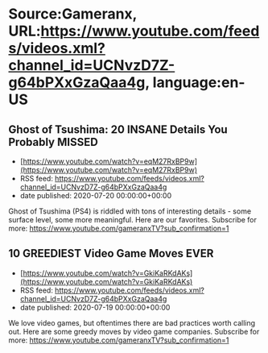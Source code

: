 # Source:Gameranx, URL:https://www.youtube.com/feeds/videos.xml?channel_id=UCNvzD7Z-g64bPXxGzaQaa4g, language:en-US

## Ghost of Tsushima: 20 INSANE Details You Probably MISSED
 - [https://www.youtube.com/watch?v=eqM27RxBP9w](https://www.youtube.com/watch?v=eqM27RxBP9w)
 - RSS feed: https://www.youtube.com/feeds/videos.xml?channel_id=UCNvzD7Z-g64bPXxGzaQaa4g
 - date published: 2020-07-20 00:00:00+00:00

Ghost of Tsushima (PS4) is riddled with tons of interesting details - some surface level, some more meaningful. Here are our favorites.
Subscribe for more: https://www.youtube.com/gameranxTV?sub_confirmation=1

## 10 GREEDIEST Video Game Moves EVER
 - [https://www.youtube.com/watch?v=GkiKaRKdAKs](https://www.youtube.com/watch?v=GkiKaRKdAKs)
 - RSS feed: https://www.youtube.com/feeds/videos.xml?channel_id=UCNvzD7Z-g64bPXxGzaQaa4g
 - date published: 2020-07-19 00:00:00+00:00

We love video games, but oftentimes there are bad practices worth calling out. Here are some greedy moves by video game companies.
Subscribe for more: https://www.youtube.com/gameranxTV?sub_confirmation=1

